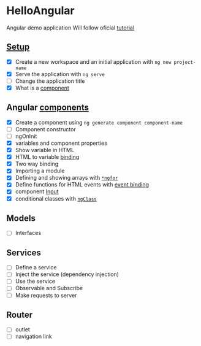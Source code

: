 # HelloAngular
Angular demo application
Will follow oficial [tutorial](https://angular.io/tutorial)

## [Setup](https://angular.io/tutorial)
-  [x] Create a new workspace and an initial application with `ng new project-name`
-  [x] Serve the application with `ng serve`
-  [ ] Change the application title
-  [x] What is a [component](https://angular.io/api/core/Component)

## Angular [components](https://angular.io/tutorial/toh-pt1)
- [x] Create a component using `ng generate component component-name`
- [ ] Component constructor
- [ ] ngOnInit
- [x] variables and component properties
- [x] Show variable in HTML
- [x] HTML to variable [binding](https://angular.io/guide/binding-syntax)
- [x] Two way binding
- [x] Importing a module
- [x] Defining and showing arrays with [`*ngfor`](https://angular.io/api/common/NgForOf)
- [x] Define functions for HTML events with [event binding](https://angular.io/guide/event-binding)
- [x] component [Input](https://angular.io/api/core/Input)
- [x] conditional classes with [`ngClass`](https://angular.io/api/common/NgClass#description)

## Models
- [ ] Interfaces

## Services
- [ ] Define a service
- [ ] Inject the service (dependency injection)
- [ ] Use the service
- [ ] Observable and Subscribe
- [ ] Make requests to server

## Router
- [ ] outlet
- [ ] navigation link
